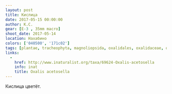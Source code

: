 ```yaml
---
layout: post
title: Кислица
date: 2017-05-15 00:00:00
author: К.С.
gear: [E-3 , 35mm macro]
shoot_date: 2017-05-14
location: Нахабино
colors: ['040500', '171c02']
tags: [plantae, tracheophyta, magnoliopsida, oxalidales, oxalidaceae, oxalis, oxalis acetosella]
links:
  -
    href: http://www.inaturalist.org/taxa/69624-Oxalis-acetosella
    info: inat
    title: Oxalis acetosella
---
```

Кислица цветёт.

